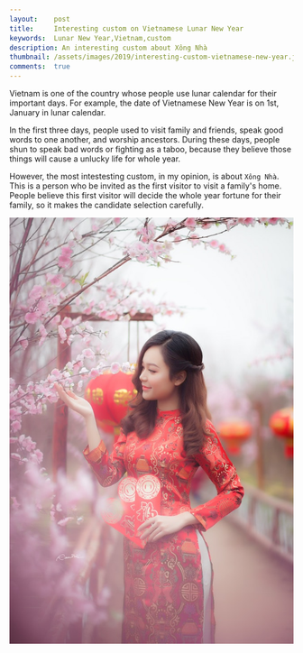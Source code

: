 ```yaml
---
layout:    post
title:     Interesting custom on Vietnamese Lunar New Year
keywords:  Lunar New Year,Vietnam,custom
description: An interesting custom about Xông Nhà
thumbnail: /assets/images/2019/interesting-custom-vietnamese-new-year.jpeg
comments:  true
---
```


Vietnam is one of the country whose people use lunar calendar for their important days. For example, the date of Vietnamese New Year is on 1st, January in lunar calendar. 

In the first three days, people used to visit family and friends, speak good words to one another, and worship ancestors. During these days, people shun to speak bad words or fighting as a taboo, because they believe those things will cause a unlucky life for whole year.

However, the most intestesting custom, in my opinion, is about `Xông Nhà`. This is a person who be invited as the first visitor to visit a family's home. People believe this first visitor will decide the whole year fortune for their family, so it makes the candidate selection carefully.

![](/assets/images/2019/interesting-custom-vietnamese-new-year.jpeg)